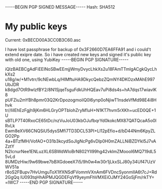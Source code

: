 -----BEGIN PGP SIGNED MESSAGE-----
Hash: SHA512

# My public keys
Current: 0xBECD00A3CC0B3C60.asc


I have lost passphrase for backup of 0x3F2660D7EA6FFA91 and i could't extend exipre date. So i have created new keys and signed it's public key with old one, using YubiKey
-----BEGIN PGP SIGNATURE-----

iQIzBAEBCgAdFiEEINoSBwEEmjjWmyDvycLhkXs2u18FAmTTmlgACgkQycLhkXs2
u18g/w/+M1vtrr/9cNEwbLq/HlMftuHA9DkycQebzZQmNY4DKOzxMAhE997UbJDR
k8dgd7OtR9wlzfBY2/8N1SjqeTsguFdkUhHQEav7uPi8ds4s+hA7dqs17wiavlK8
pUFZiu2mYBh8pmr03Q2KrDpozogmoilQ0l6ynp0oNjiwT1nsdeVfMd98E4i8Hhvk
tr//IiIEhEzFgjh9jKm6HLGryOPTblohZryM1uH+N1KT7hvm5rXKh+ucED0QE+1U
sBTLP7T40RxoCE65tDc/nzVuJoU03kbOJufbqrYd0kokcMX87QATQcaA5o0lRvLk
Ewm8eXV66CNQSiU5dysSMfi7TD3DCL53PI+Ll12pEfio+d/bD44Nm6KpyZLGO2Pp
4a+BTzfMH/VofAO+O31b3kcydSoJIgNcPg6vDIp0H0mZALLNiBZDYkI5J7vAZztY
N2lcnurNee1ENLuzXL6SBWdWIoBrN802Yll99hg42vklmZMoooI6MQ719dL55vLd
8UMDzHiw/9w69bwe7bBXGdoeeX7i5/9h0w4w30r1jLkxSLJ80y34Uf47UzVWV51a
r8oS2FBupv7HvUmguToX1IfXNSdFVommVXnAm6FVDncSyonmIIA6t7cJ+Rd2GgQq
lU093tqHhAIPMJQGDEFqVf9yeymFhVMXEiOJMY24GoSjFm/rkTY=
=lWC7
-----END PGP SIGNATURE-----
